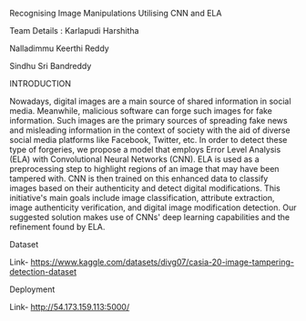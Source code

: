 Recognising Image Manipulations Utilising CNN and ELA

Team Details :
Karlapudi Harshitha

Nalladimmu Keerthi Reddy

Sindhu Sri Bandreddy

INTRODUCTION

Nowadays, digital images are a main source of shared information in social media. Meanwhile, malicious software can forge such images for fake information. Such images are the primary sources of spreading fake news and misleading information in the context of society with the aid of diverse social media platforms like Facebook, Twitter, etc. In order to detect these type of forgeries, we propose a model that employs Error Level Analysis (ELA) with Convolutional Neural Networks (CNN). ELA is used as a preprocessing step to highlight regions of an image that may have been tampered with. CNN is then trained on this enhanced data to classify images based on their authenticity and detect digital modifications. This initiative's main goals include image classification, attribute extraction, image authenticity verification, and digital image modification detection. Our suggested solution makes use of CNNs' deep learning capabilities and the refinement found by ELA.

Dataset

Link- https://www.kaggle.com/datasets/divg07/casia-20-image-tampering-detection-dataset

Deployment

Link- http://54.173.159.113:5000/
